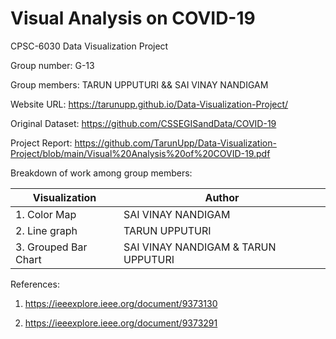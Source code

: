 # Visual Analysis on COVID-19
CPSC-6030 Data Visualization Project



Group number: G-13



Group members: TARUN UPPUTURI && SAI VINAY NANDIGAM 

Website URL: https://tarunupp.github.io/Data-Visualization-Project/



Original Dataset: https://github.com/CSSEGISandData/COVID-19




Project Report: https://github.com/TarunUpp/Data-Visualization-Project/blob/main/Visual%20Analysis%20of%20COVID-19.pdf



Breakdown of work among group members:



| Visualization | Author |
| --- | --- |
| 1. Color Map  | SAI VINAY NANDIGAM |
| 2. Line graph | TARUN UPPUTURI |
| 3. Grouped Bar Chart| SAI VINAY NANDIGAM & TARUN UPPUTURI |



References:



1. https://ieeexplore.ieee.org/document/9373130



2. https://ieeexplore.ieee.org/document/9373291

